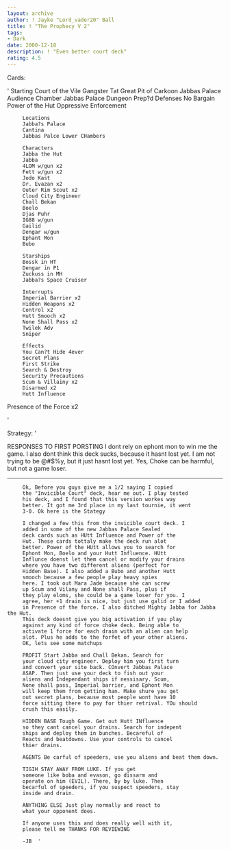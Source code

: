 ```yaml
---
layout: archive
author: ! Jayke "Lord_vader20" Ball
title: ! "The Prophecy V 2"
tags:
- Dark
date: 2000-12-18
description: ! "Even better court deck"
rating: 4.5
---
```

Cards: 

' 		Starting
		 Court of the Vile Gangster
		 Tat Great Pit of Carkoon
		 Jabbas Palace Audience Chamber
		 Jabbas Palace Dungeon
		 Prep?d Defenses
		 No Bargain
		 Power of the Hut
		 Oppressive Enforcement

		 Locations
		 Jabba?s Palace
		 Cantina
		 Jabbas Palce Lower CHambers

		 Characters
		 Jabba the Hut
		 Jabba
		 4LOM w/gun x2
		 Fett w/gun x2
		 Jodo Kast
		 Dr. Evazan x2
		 Outer Rim Scout x2
		 Cloud City Engineer
		 Chall Bekan
		 Boelo
		 Djas Puhr
		 IG88 w/gun
		 Gailid
		 Dengar w/gun
		 Ephant Mon
		 Bubo

		 Starships
		 Bossk in HT
		 Dengar in P1
		 Zuckuss in MH
		 Jabba?s Space Cruiser

		 Interrupts
		 Imperial Barrier x2
		 Hidden Weapons x2
		 Control x2
		 Hutt Smooch x2
		 None Shall Pass x2
		 Twilek Adv
		 Sniper

		 Effects
		 You Can?t Hide 4ever
		 Secret Plans
		 First Strike
		 Search & Destroy
		 Security Precautions
		 Scum & Villainy x2
		 Disarmed x2
		 Hutt Influence
Presence of the Force x2

'

Strategy: '

RESPONSES TO FIRST PORSTING
I dont rely on ephont mon to win me the game. I also dont think this deck sucks, because it hasnt lost yet. I am not trying to be @#$%y, but it just hasnt lost yet. Yes, Choke can be harmful, but not a game loser.
*****************

		 Ok, Before you guys give me a 1/2 saying I copied
		 the "Invicible Court" deck, hear me out. I play tested
		 his deck, and I found that this version workes way
		 better. It got me 3rd place in my last tournie, it went
		 3-0. Ok here is the Stategy

		 I changed a few this from the invicible court deck. I
		 added in some of the new Jabbas Palace Sealed
		 deck cards such as HUtt Influence and Power of the
		 Hut. These cards tottaly make the deck run alot
		 better. Power of the HUtt allows you to search for
		 Ephont Mon, Boelo and your Hutt Influence. HUtt
		 Influnce doenst let them cancel or modify your drains
		 where you have two different aliens (perfect for
		 Hidden Base). I also added a Bubo and another Hutt
		 smooch because a few people play heavy spies
		 here. I took out Mara Jade because she can screw
		 up Scum and Vilany and None shall Pass, plus if
		 they play eloms, she could be a game loser for you. I
		 agree, her +1 drain is nice, but just use galid or I added
		 in Presence of the force. I also ditched Mighty Jabba for Jabba the Hut.
		 This deck doesnt give you big activation if you play
		 against any kind of force choke deck. Being able to
		 activate 1 force for each drain with an alien can help
		 alot. Plus he adds to the forfet of your other aliens.
		 OK, lets see some matchups

		 PROFIT Start Jabba and Chall Bekan. Search for
		 your cloud city engineer. Deploy him you first turn
		 and convert your site back. COnvert Jabbas Palace
		 ASAP. Then just use your deck to fish out your
		 aliens and Independant ships if nessisary. Scum,
		 None shall pass, Imperial barrier, and Ephont Mon
		 will keep them from getting han. Make shure you get
		 out secret plans, because most people wont have 10
		 force sitting there to pay for thier retrival. YOu should
		 crush this easily.

		 HIDDEN BASE Tough Game. Get out Hutt INfluence
		 so they cant cancel your drains. Search for indepent
		 ships and deploy them in bunches. Becareful of
		 Reacts and beatdowns. Use your controls to cancel
		 thier drains.

		 AGENTS Be carful of speeders, use you aliens and beat them down.

		 TIGIH STAY AWAY FROM LUKE. If you get
		 someone like boba and evason, go dissarm and
		 operate on him (EVIL). There, by by luke. Then
		 becarful of speeders, if you suspect speeders, stay
		 inside and drain.

		 ANYTHING ELSE Just play normally and react to
		 what your opponent does.

		 If anyone uses this and does really well with it,
		 please tell me THANKS FOR REVIEWING

		 -JB  '